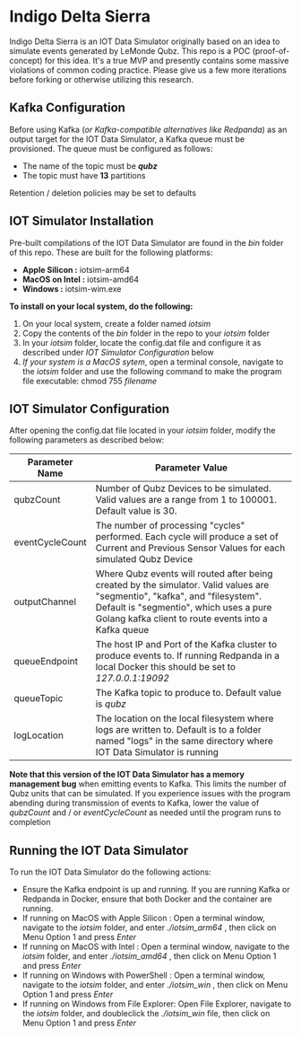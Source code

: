 # Indigo Delta Sierra
Indigo Delta Sierra is an IOT Data Simulator originally based on an idea to simulate events generated by LeMonde Qubz. This repo is a POC (proof-of-concept) for this idea. It's a true MVP and presently contains some massive violations of common coding practice. Please give us a few more iterations before forking or otherwise utilizing this research.

## Kafka Configuration
Before using Kafka (_or Kafka-compatible alternatives like Redpanda_) as an output target for the IOT Data Simulator, a Kafka queue must be provisioned. The queue must be configured as follows:

* The name of the topic must be **_qubz_**
* The topic must have **13** partitions

Retention / deletion policies may be set to defaults

## IOT Simulator Installation
Pre-built compilations of the IOT Data Simulator are found in the *bin* folder of this repo. These are built for the following platforms:

* **Apple Silicon :** iotsim-arm64
* **MacOS on Intel :** iotsim-amd64
* **Windows :** iotsim-wim.exe

**To install on your local system, do the following:**
1. On your local system, create a folder named *iotsim*
2. Copy the contents of the *bin* folder in the repo to your *iotsim* folder
3. In your *iotsim* folder, locate the config.dat file and configure it as described under *IOT Simulator Configuration* below
4. _If your system is a MacOS sytem_, open a terminal console, navigate to the *iotsim* folder and use the following command to make the program file executable: chmod 755 _filename_

## IOT Simulator Configuration
After opening the config.dat file located in your *iotsim* folder, modify the following parameters as described below:

| Parameter Name | Parameter Value |
| -------------- | --------------- |
| qubzCount | Number of Qubz Devices to be simulated. Valid values are a range from 1 to 100001. Default value is 30. |
| eventCycleCount | The number of processing "cycles" performed. Each cycle will produce a set of Current and Previous Sensor Values for each simulated Qubz Device |
| outputChannel | Where Qubz events will routed after being created by the simulator. Valid values are "segmentio", "kafka", and "filesystem". Default is "segmentio", which uses a pure Golang kafka client to route events into a Kafka queue |
| queueEndpoint | The host IP and Port of the Kafka cluster to produce events to. If running Redpanda in a local Docker this should be set to _127.0.0.1:19092_ |
| queueTopic | The Kafka topic to produce to. Default value is _qubz_ |
| logLocation | The location on the local filesystem where logs are written to. Default is to a folder named "logs" in the same directory where IOT Data Simulator is running |

**Note that this version of the IOT Data Simulator has a memory management bug** when emitting events to Kafka. This limits the number of Qubz units that can be simulated. If you experience issues with the program abending during transmission of events to Kafka, lower the value of _qubzCount_ and / or _eventCycleCount_ as needed until the program runs to completion

## Running the IOT Data Simulator
To run the IOT Data Simulator do the following actions:
* Ensure the Kafka endpoint is up and running. If you are running Kafka or Redpanda in Docker, ensure that both Docker and the container are running.
* If running on MacOS with Apple Silicon : Open a terminal window, navigate to the _iotsim_ folder, and enter _./iotsim_arm64_ , then click on Menu Option 1 and press _Enter_
* If running on MacOS with Intel : Open a terminal window, navigate to the _iotsim_ folder, and enter _./iotsim_amd64_ , then click on Menu Option 1 and press _Enter_
* If running on Windows with PowerShell : Open a terminal window, navigate to the _iotsim_ folder, and enter _./iotsim_win_ , then click on Menu Option 1 and press _Enter_
* If running on Windows from File Explorer: Open File Explorer, navigate to the _iotsim_ folder, and doubleclick the _./iotsim_win_ file, then click on Menu Option 1 and press _Enter_
 
